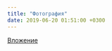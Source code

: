 ```yaml
---
title: "Фотография"
date: 2019-06-20 01:51:00 +0300
---
```



[Вложение](/assets/vk_photos/2/2IuCcWusrJs.jpg)
